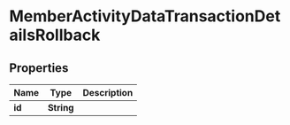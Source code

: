 

# MemberActivityDataTransactionDetailsRollback


## Properties

| Name | Type | Description |
|------------ | ------------- | ------------- |
|**id** | **String** |  |



